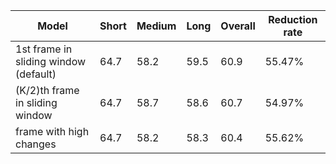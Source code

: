| Model | Short | Medium | Long | Overall | Reduction rate |
| --- | --- | --- | --- | --- | --- |
| 1st frame in sliding window (default) | 64.7 | 58.2 | 59.5 | 60.9 | 55.47% |
| (K/2)th frame in sliding window | 64.7 | 58.7 | 58.6 | 60.7 | 54.97% |
| frame with high changes | 64.7 | 58.2 | 58.3 | 60.4 | 55.62% |
